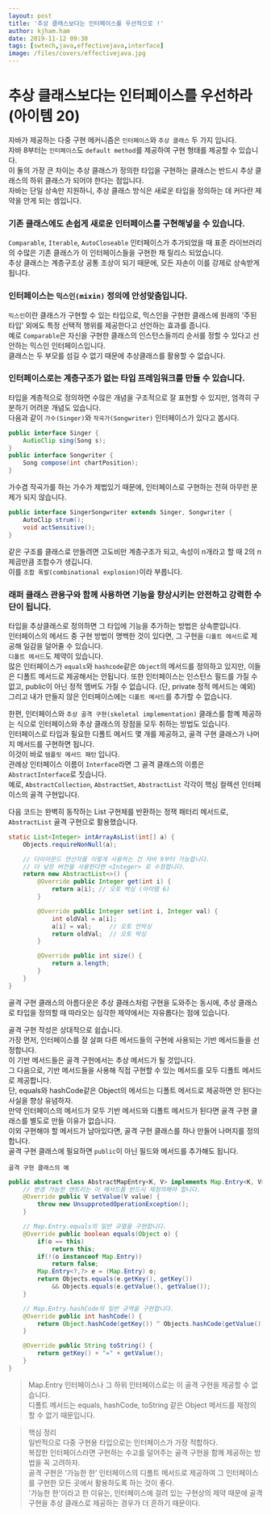 ```yaml
---
layout: post
title: '추상 클래스보다는 인터페이스를 우선적으로 !'
author: kjham.ham
date: 2019-11-12 09:30
tags: [swtech,java,effectivejava,interface]
image: /files/covers/effectivejava.jpg
---
```


# 추상 클래스보다는 인터페이스를 우선하라 (아이템 20)  

자바가 제공하는 다중 구현 메커니즘은 `인터페이스`와 `추상 클래스` 두 가지 입니다.  
자바 8부터는 `인터페이스`도 `default method`를 제공하여 구현 형태를 제공할 수 있습니다.  
이 둘의 가장 큰 차이는 추상 클래스가 정의한 타입을 구현하는 클래스는 반드시 추상 클래스의 하위 클래스가 되어야 한다는 점입니다.  
자바는 단일 상속만 지원하니, 추상 클래스 방식은 새로운 타입을 정의하는 데 커다란 제약을 안게 되는 셈입니다.  

### 기존 클래스에도 손쉽게 새로운 인터페이스를 구현해넣을 수 있습니다.
`Comparable`, `Iterable`, `AutoCloseable` 인터페이스가 추가되었을 때 표준 라이브러리의 수많은 기존 클래스가 이 인터페이스들을 구현한 채 릴리스 되었습니다.  
추상 클래스는 계층구조상 공통 조상이 되기 때문에, 모든 자손이 이를 강제로 상속받게 됩니다.  

### 인터페이스는 `믹스인(mixin)` 정의에 안성맞춤입니다.
`믹스인`이란 클래스가 구현할 수 있는 타입으로, 믹스인을 구현한 클래스에 원래의 '주된 타입' 외에도 특정 선택적 행위를 제공한다고 선언하는 효과를 줍니다.  
예로 `Comparable`은 자신을 구현한 클래스의 인스턴스들끼리 순서를 정할 수 있다고 선안하는 믹스인 인터페이스입니다.  
클래스는 두 부모를 섬길 수 없기 때문에 추상클래스를 활용할 수 없습니다.

### 인터페이스로는 계층구조가 없는 타입 프레임워크를 만들 수 있습니다.  
타입을 계층적으로 정의하면 수많은 개념을 구조적으로 잘 표현할 수 있지만, 엄격히 구분하기 어려운 개념도 있습니다.  
다음과 같이 `가수(Singer)`와 `작곡가(Songwriter)` 인터페이스가 있다고 봅시다.  
~~~java
public interface Singer {
    AudioClip sing(Song s);
}
public interface Songwriter {
    Song compose(int chartPosition);
}
~~~
가수겸 작곡가를 하는 가수가 제법있기 때문에, 인터페이스로 구현하는 전혀 아무런 문제가 되지 않습니다.  
~~~java
public interface SingerSongwriter extends Singer, Songwriter {
    AutoClip strum();
    void actSensitive();
}
~~~
같은 구조를 클래스로 만들려면 고도비만 계층구조가 되고, 속성이 n개라고 할 때 2의 n제곱만큼 조합수가 생깁니다.  
이를 `조합 폭발(combinational explosion)`이라 부릅니다.  

### 래퍼 클래스 관용구와 함께 사용하면 기능을 향상시키는 안전하고 강력한 수단이 됩니다.  
타입을 추상클래스로 정의하면 그 타입에 기능을 추가하는 방법은 상속뿐입니다.  
인터페이스의 메서드 중 구현 방법이 명백한 것이 있다면, 그 구현을 `디폴트 메서드`로 제공해 일감을 덜어줄 수 있습니다.  
`디폴트 메서드`도 제약이 있습니다.  
많은 인터페이스가 `equals`와 `hashcode`같은 `Object`의 메서드를 정의하고 있지만, 이들은 디폴트 메서드로 제공해서는 안됩니다.
또한 인터페이스는 인스턴스 필드를 가질 수 없고, public이 아닌 정적 멤버도 가질 수 없습니다. (단, private 정적 메서드는 예외)  
그리고 내가 만들지 않은 인터페이스에는 `디폴트 메서드`를 추가할 수 없습니다.  

한편, 인터페이스와 `추상 골격 구현(skeletal implementation)` 클래스를 함꼐 제공하는 식으로 인터페이스와 추상 클래스의 장점을 모두 취하는 방법도 있습니다.  
인터페이스로 타입과 필요한 디폴트 메서드 몇 개를 제공하고, 골격 구현 클래스가 나머지 메서드를 구현하면 됩니다.  
이것이 바로 `템플릿 메서드 패턴` 입니다.  
관례상 인터페이스 이름이 `Interface`라면 그 골격 클래스의 이름은 `AbstractInterface`로 짓습니다.  
예로, `AbstractCollection`, `AbstractSet`, `AbstractList` 각각이 핵심 컬렉션 인터페이스의 골격 구현입니다.  

다음 코드는 완벽히 동작하는 List 구현체를 반환하는 정잭 패터리 메서드로, `AbstractList` 골격 구현으로 활용했습니다.  
~~~java
static List<Integer> intArrayAsList(int[] a) {
    Objects.requireNonNull(a);

    // 다이아몬드 연산자를 이렇게 사용하는 건 자바 9부터 가능합니다.
    // 더 낮은 버전을 사용한다면 <Integer> 로 수정합니다.
    return new AbstractList<>() {
        @Override public Integer get(int i) { 
            return a[i]; // 오토 박싱 (아이템 6)
        }

        @Override public Integer set(int i, Integer val) {
            int oldVal = a[i];
            a[i] = val;     // 오토 언박싱
            return oldVal;  // 오토 박싱
        }

        @Override public int size() {
            return a.length;
        }
    }
}
~~~
골격 구현 클래스의 아름다운은 추상 클래스처럼 구현을 도와주는 동시에, 추상 클래스로 타입을 정의할 때 따라오는 심각한 제약에서는 자유롭다는 점에 있습니다.  

골격 구현 작성은 상대적으로 쉽습니다.  
가장 먼저, 인터페이스를 잘 살펴 다른 메서드들의 구현에 사용되는 기반 메서드들을 선정합니다.  
이 기반 메서드들은 골격 구현에서는  추상 메서드가 될 것입니다.  
그 다음으로, 기반 메서드들을 사용해 직접 구현할 수 있는 메서드를 모두 디폴트 메서드로 제공합니다.  
단, equals와 hashCode같은 Object의 메서드는 디폴트 메서드로 제공하면 안 된다는 사실을 향상 유념하자.  
만약 인터페이스의 메서드가 모두 기반 메서드와 디폴트 메서드가 된다면 골격 구현 클래스를 별도로 만들 이유가 없습니다.  
이외 구현해야 할 메서드가 남아있다면, 골격 구현 클래스를 하나 만들어 나머지를 정의합니다.  
골격 구현 클래스에 필요하면 `public`이 아닌 필드와 메서드를 추가해도 됩니다.  

`골격 구현 클래스의 예`  
~~~java
public abstract class AbstractMapEntry<K, V> implements Map.Entry<K, V> {
    // 변경 가능한 엔트리는 이 메서드를 반드시 재정의해야 합니다.  
    @Override public V setValue(V value) {
        throw new UnsupprotedOperationException();
    }

    // Map.Entry.equals의 일반 규열을 구현합니다.
    @Override public boolean equals(Object o) {
        if(o == this)
            return this;
        if(!(o instanceof Map.Entry))
            return false;
        Map.Entry<?,?> e = (Map.Entry) o;
        return Objects.equals(e.getKey(), getKey()) 
            && Objects.equals(e.getValue(), getValue());
    }

    // Map.Entry.hashCode의 일반 규역을 구현합니다.  
    @Override public int hashCode() {
        return Object.hashCode(getKey()) ^ Objects.hashCode(getValue());
    }

    @Override public String toString() {
        return getKey() + "=" + getValue();
    }
}
~~~
> Map.Entry 인터페이스나 그 하위 인터페이스로는 이 골격 구현을 제공할 수 없습니다.  
> 디폴트 메서드는 equals, hashCode, toString 같은 Object 메서드를 재정의할 수 없기 때문입니다.

> 핵심 정리  
> 일반적으로 다중 구현용 타입으로는 인터페이스가 가장 적합하다.  
> 복잡한 인터페이스라면 구현하는 수고를 덜어주는 골격 구현을 함께 제공하는 방법을 꼭 고려하자.  
> 골격 구현은 '가능한 한' 인터페이스의 디폴트 메서드로 제공하여 그 인터페이스를 구현한 모든 곳에서 활용하도록 하는 것이 좋다.  
> '가능한 한'이라고 한 이유는, 인터페이스에 걸려 있는 구현상의 제약 때문에 골격 구현을 추상 클래스로 제공하는 경우가 더 흔하기 때문이다.